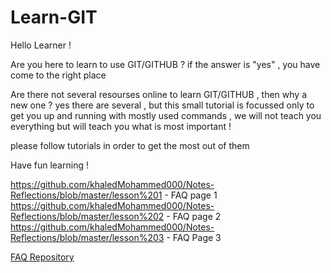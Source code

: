 # Learn-GIT

Hello Learner !

Are you here to learn to use GIT/GITHUB ?
  if the answer is "yes" , you have come to the right place

Are there not several resourses online to learn GIT/GITHUB , then why a new one ?
  yes there are several , but this small tutorial is focussed only to get you up and running with mostly used commands , we will not teach you everything but will teach you what is most important !
  
  please follow tutorials in order to get the most out of them 
  
  Have fun learning !
  
  https://github.com/khaledMohammed000/Notes-Reflections/blob/master/lesson%201 - FAQ page 1
  https://github.com/khaledMohammed000/Notes-Reflections/blob/master/lesson%202 - FAQ page 2
  https://github.com/khaledMohammed000/Notes-Reflections/blob/master/lesson%203 - FAQ Page 3

[FAQ Repository](https://github.com/khaledMohammed000/Learn-GIT)

